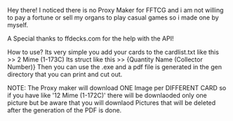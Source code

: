 Hey there!
I noticed there is no Proxy Maker for FFTCG and i am not willing to pay a fortune or sell my organs to play casual games so i made one by myself.

A Special thanks to ffdecks.com for the help with the API!

How to use?
Its very simple you add your cards to the cardlist.txt like this >> 2 Mime (1-173C)
Its struct like this >> {Quantity Name (Collector Number)}
Then you can use the .exe and a pdf file is generated in the gen directory that you can print and cut out.

NOTE: The Proxy maker will download ONE Image per DIFFERENT CARD so if you have like '12 Mime (1-172C)' there will be downlaoded only one picture but be aware that you will downlaod Pictures that will be deleted after the generation of the PDF is done.
